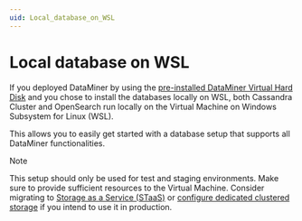 ```yaml
---
uid: Local_database_on_WSL
---
```


# Local database on WSL

If you deployed DataMiner by using the [pre-installed DataMiner Virtual Hard Disk](xref:Using_a_pre_installed_DataMiner_VHDX) and you chose to install the databases locally on WSL, both Cassandra Cluster and OpenSearch run locally on the Virtual Machine on Windows Subsystem for Linux (WSL).

This allows you to easily get started with a database setup that supports all DataMiner functionalities.

> [!NOTE]
> This setup should only be used for test and staging environments. Make sure to provide sufficient resources to the Virtual Machine. Consider migrating to [Storage as a Service (STaaS)](xref:STaaS) or [configure dedicated clustered storage](xref:Configuring_dedicated_clustered_storage) if you intend to use it in production.
